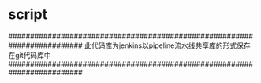 # script

#########################################################################
此代码库为jenkins以pipeline流水线共享库的形式保存在git代码库中
#########################################################################



